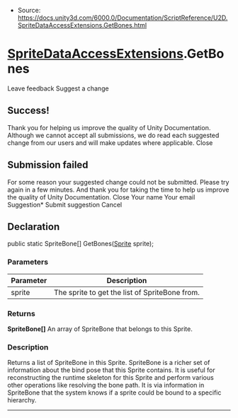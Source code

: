 * Source: https://docs.unity3d.com/6000.0/Documentation/ScriptReference/U2D.SpriteDataAccessExtensions.GetBones.html

#  [SpriteDataAccessExtensions](https://docs.unity3d.com/6000.0/Documentation/ScriptReference/U2D.SpriteDataAccessExtensions.html).GetBones
Leave feedback
Suggest a change
## Success!
Thank you for helping us improve the quality of Unity Documentation. Although we cannot accept all submissions, we do read each suggested change from our users and will make updates where applicable.
Close
## Submission failed
For some reason your suggested change could not be submitted. Please <a>try again</a> in a few minutes. And thank you for taking the time to help us improve the quality of Unity Documentation.
Close
Your name Your email Suggestion* Submit suggestion
Cancel
## Declaration
public static SpriteBone[] GetBones([Sprite](https://docs.unity3d.com/6000.0/Documentation/ScriptReference/Sprite.html) sprite); 
### Parameters
Parameter | Description  
---|---  
sprite | The sprite to get the list of SpriteBone from.  
### Returns
**SpriteBone[]** An array of SpriteBone that belongs to this Sprite. 
### Description
Returns a list of SpriteBone in this Sprite.
SpriteBone is a richer set of information about the bind pose that this Sprite contains. It is useful for reconstructing the runtime skeleton for this Sprite and perform various other operations like resolving the bone path. It is via information in SpriteBone that the system knows if a sprite could be bound to a specific hierarchy.
* * *
